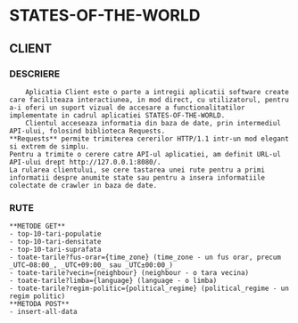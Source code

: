 # STATES-OF-THE-WORLD
## CLIENT

### DESCRIERE
        Aplicatia Client este o parte a intregii aplicatii software create care faciliteaza interactiunea, in mod direct, cu utilizatorul, pentru a-i oferi un suport vizual de accesare a functionalitatilor implementate in cadrul aplicatiei STATES-OF-THE-WORLD.    
        Clientul acceseaza informatia din baza de date, prin intermediul API-ului, folosind biblioteca Requests.
    **Requests** permite trimiterea cererilor HTTP/1.1 intr-un mod elegant si extrem de simplu. 
    Pentru a trimite o cerere catre API-ul aplicatiei, am definit URL-ul API-ului drept http://127.0.0.1:8080/.
    La rularea clientului, se cere tastarea unei rute pentru a primi informatii despre anumite state sau pentru a insera informatiile colectate de crawler in baza de date.

### RUTE
    **METODE GET**
    - top-10-tari-populatie
    - top-10-tari-densitate
    - top-10-tari-suprafata
    - toate-tarile?fus-orar={time_zone} (time_zone - un fus orar, precum _UTC−08:00_, _UTC+09:00_ sau _UTC±00:00_)
    - toate-tarile?vecin={neighbour} (neighbour - o tara vecina)
    - toate-tarile?limba={language} (language - o limba)
    - toate-tarile?regim-politic={political_regime} (political_regime - un regim politic)
    **METODA POST**
    - insert-all-data 
